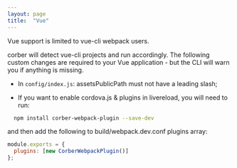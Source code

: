 ```yaml
---
layout: page
title:  "Vue"
---
```


Vue support is limited to vue-cli webpack users.

corber will detect vue-cli projects and run accordingly. The following custom changes are required to your Vue application - but the CLI will warn you if anything is missing.

- In `config/index.js`: assetsPublicPath must not have a leading slash;

- If you want to enable cordova.js & plugins in livereload, you will need to run:

```bash
  npm install corber-webpack-plugin --save-dev
```

and then add the following to build/webpack.dev.conf plugins array:

```javascript
module.exports = {
  plugins: [new CorberWebpackPlugin()]
};
```
